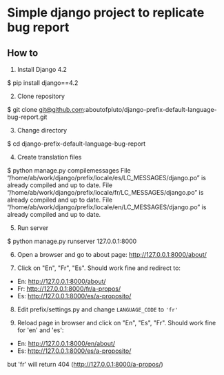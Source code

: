 # Simple django project to replicate bug report

## How to

1. Install Django 4.2

$ pip install django==4.2

2. Clone repository

$ git clone git@github.com:aboutofpluto/django-prefix-default-language-bug-report.git

3. Change directory

$ cd django-prefix-default-language-bug-report

4. Create translation files

$ python manage.py compilemessages
File “/home/ab/work/django/prefix/locale/es/LC_MESSAGES/django.po” is already compiled and up to date.
File “/home/ab/work/django/prefix/locale/fr/LC_MESSAGES/django.po” is already compiled and up to date.
File “/home/ab/work/django/prefix/locale/en/LC_MESSAGES/django.po” is already compiled and up to date.

5. Run server

$ python manage.py runserver 127.0.0.1:8000

6. Open a browser and go to about page: http://127.0.0.1:8000/about/

7. Click on "En", "Fr", "Es".
Should work fine and redirect to:

- En: http://127.0.0.1:8000/about/
- Fr: http://127.0.0.1:8000/fr/a-propos/
- Es: http://127.0.0.1:8000/es/a-proposito/

8. Edit prefix/settings.py and change `LANGUAGE_CODE` to `'fr'`

9. Reload page in browser and click on "En", "Es", "Fr".
Should work fine for 'en' and 'es':

- En: http://127.0.0.1:8000/en/about/
- Es: http://127.0.0.1:8000/es/a-proposito/

but 'fr' will return 404 (http://127.0.0.1:8000/a-propos/)
